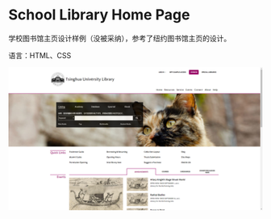 # School Library Home Page

学校图书馆主页设计样例（没被采纳），参考了纽约图书馆主页的设计。
  
语言：HTML、CSS
  
![homepagescreenshot](./homepage.png)